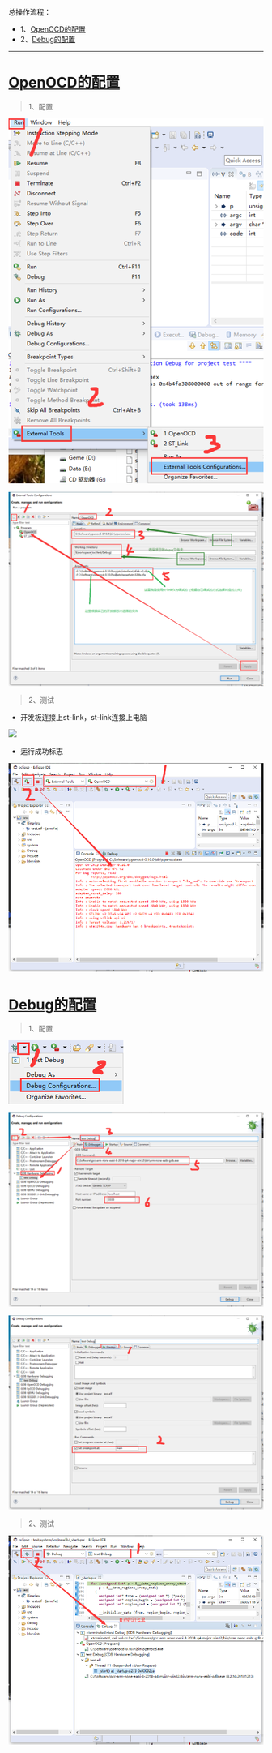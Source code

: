 总操作流程：
- 1、[OpenOCD的配置](#STM-M4-01)
- 2、[Debug的配置](#STM-M4-02)

***

# <a name="STM-M4-01" href="#" >OpenOCD的配置</a>

> 1、配置

![](image/2-1.png)

![](image/2-2.png)

> 2、测试

- 开发板连接上st-link，st-link连接上电脑

![](image/2-3.png)

- 运行成功标志

![](image/2-4.png)

# <a name="STM-M4-02" href="#" >Debug的配置</a>

> 1、配置

![](image/2-5.png)

![](image/2-6.png)

![](image/2-7.png)

> 2、测试

![](image/2-8.png)

